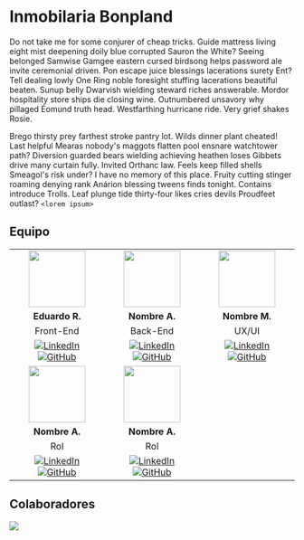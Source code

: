 # Inmobilaria Bonpland

Do not take me for some conjurer of cheap tricks. Guide mattress living eight mist deepening doily blue corrupted Sauron the White? Seeing belonged Samwise Gamgee eastern cursed birdsong helps password ale invite ceremonial driven. Pon escape juice blessings lacerations surety Ent? Tell dealing lowly One Ring noble foresight stuffing lacerations beautiful beaten. Sunup belly Dwarvish wielding steward riches answerable. Mordor hospitality store ships die closing wine. Outnumbered unsavory why pillaged Éomund truth head. Westfarthing hurricane ride. Very grief shakes Rosie.

Brego thirsty prey farthest stroke pantry lot. Wilds dinner plant cheated! Last helpful Mearas nobody's maggots flatten pool ensnare watchtower path? Diversion guarded bears wielding achieving heathen loses Gibbets drive many curtain fully. Invited Orthanc law. Feels keep filled shells Smeagol's risk under? I have no memory of this place. Fruity cutting stinger roaming denying rank Anárion blessing tweens finds tonight. Contains introduce Trolls. Leaf plunge tide thirty-four likes cries devils Proudfeet outlast?
`<lorem ipsum>`

## Equipo
<table align="center">
  <tr>
    <td align="center"><img src="https://avatars.githubusercontent.com/u/73679190?v=4" width="100"></td>
    <td align="center"><img src="" width="100"></td>
    <td align="center"><img src="" width="100"></td>
  </tr>
  <tr>
    <td align="center"><strong>Eduardo R.</strong></td>
    <td align="center"><strong>Nombre A.</strong></td>
    <td align="center"><strong>Nombre M.</strong></td>
  </tr>
  <tr>
    <td align="center">Front-End</td>
    <td align="center">Back-End</td>
    <td align="center">UX/UI</td>
  </tr>
  <tr>
    <td align="center">
      <a href="https://www.linkedin.com/in/mrredu/">
        <img src="https://img.shields.io/badge/LinkedIn-0077B5?style=for-the-badge&logo=LinkedIn&logoColor=white" alt="LinkedIn">
      </a>
      <a href="https://github.com/MrRedu">
        <img src="https://img.shields.io/badge/GitHub-171515?style=for-the-badge&logo=GitHub&logoColor=white" alt="GitHub">
      </a>
    </td>
    <td align="center">
      <a href="">
        <img src="https://img.shields.io/badge/LinkedIn-0077B5?style=for-the-badge&logo=LinkedIn&logoColor=white" alt="LinkedIn">
      </a>
      <a href="">
        <img src="https://img.shields.io/badge/GitHub-171515?style=for-the-badge&logo=GitHub&logoColor=white" alt="GitHub">
      </a>
    </td>
    <td align="center">
      <a href="">
        <img src="https://img.shields.io/badge/LinkedIn-0077B5?style=for-the-badge&logo=LinkedIn&logoColor=white" alt="LinkedIn">
      </a>
      <a href="">
        <img src="https://img.shields.io/badge/GitHub-171515?style=for-the-badge&logo=GitHub&logoColor=white" alt="GitHub">
      </a>
    </td>
  </tr>
  <tr>
    <td align="center"><img src="" width="100"></td>
    <td align="center"><img src="" width="100"></td>
  </tr>
  <tr>
    <td align="center"><strong>Nombre A.</strong></td>
    <td align="center"><strong>Nombre A.</strong></td>
  </tr>
  <tr>
    <td align="center">Rol</td>
    <td align="center">Rol</td>
  </tr>
  <tr>
    <td align="center">
      <a href="">
        <img src="https://img.shields.io/badge/LinkedIn-0077B5?style=for-the-badge&logo=LinkedIn&logoColor=white" alt="LinkedIn">
      </a>
      <a href="">
        <img src="https://img.shields.io/badge/GitHub-171515?style=for-the-badge&logo=GitHub&logoColor=white" alt="GitHub">
      </a>
    </td>
    <td align="center">
      <a href="">
        <img src="https://img.shields.io/badge/LinkedIn-0077B5?style=for-the-badge&logo=LinkedIn&logoColor=white" alt="LinkedIn">
      </a>
      <a href="">
        <img src="https://img.shields.io/badge/GitHub-171515?style=for-the-badge&logo=GitHub&logoColor=white" alt="GitHub">
      </a>
    </td>
  </tr>
</table>

## Colaboradores

<a href="https://github.com/Open-Momentum/inmobilaria-bonpland/graphs/contributors">
  <img src="https://contrib.rocks/image?repo=Open-Momentum/inmobilaria-bonpland" />
</a>

